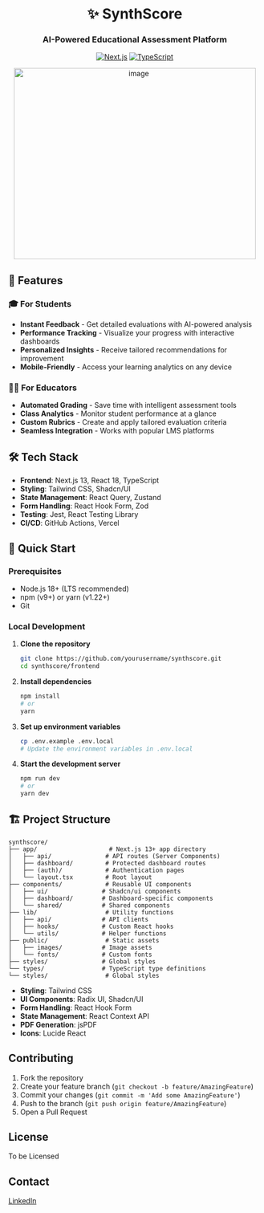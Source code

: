 <div align="center">
  <h1>✨ SynthScore</h1>
  <h3>AI-Powered Educational Assessment Platform</h3>
  
  [![Next.js](https://img.shields.io/badge/Next.js-13.5.4-000000?logo=nextdotjs)](https://nextjs.org/)
  [![TypeScript](https://img.shields.io/badge/TypeScript-5.2.2-3178C6?logo=typescript)](https://www.typescriptlang.org/)

  <img width="482" height="381" alt="image" src="https://github.com/user-attachments/assets/e1c39e67-0e06-45da-bd78-3430a546bc7c" />

</div>

## 🚀 Features

### 🎓 For Students
- **Instant Feedback** - Get detailed evaluations with AI-powered analysis
- **Performance Tracking** - Visualize your progress with interactive dashboards
- **Personalized Insights** - Receive tailored recommendations for improvement
- **Mobile-Friendly** - Access your learning analytics on any device

### 👩‍🏫 For Educators
- **Automated Grading** - Save time with intelligent assessment tools
- **Class Analytics** - Monitor student performance at a glance
- **Custom Rubrics** - Create and apply tailored evaluation criteria
- **Seamless Integration** - Works with popular LMS platforms

## 🛠️ Tech Stack

- **Frontend**: Next.js 13, React 18, TypeScript
- **Styling**: Tailwind CSS, Shadcn/UI
- **State Management**: React Query, Zustand
- **Form Handling**: React Hook Form, Zod
- **Testing**: Jest, React Testing Library
- **CI/CD**: GitHub Actions, Vercel

## 🚀 Quick Start

### Prerequisites
- Node.js 18+ (LTS recommended)
- npm (v9+) or yarn (v1.22+)
- Git

### Local Development

1. **Clone the repository**
   ```bash
   git clone https://github.com/yourusername/synthscore.git
   cd synthscore/frontend
   ```

2. **Install dependencies**
   ```bash
   npm install
   # or
   yarn
   ```

3. **Set up environment variables**
   ```bash
   cp .env.example .env.local
   # Update the environment variables in .env.local
   ```

4. **Start the development server**
   ```bash
   npm run dev
   # or
   yarn dev
   ```

## 🏗️ Project Structure

```
synthscore/
├── app/                    # Next.js 13+ app directory
│   ├── api/               # API routes (Server Components)
│   ├── dashboard/         # Protected dashboard routes
│   ├── (auth)/            # Authentication pages
│   └── layout.tsx         # Root layout
├── components/            # Reusable UI components
│   ├── ui/               # Shadcn/ui components
│   ├── dashboard/        # Dashboard-specific components
│   └── shared/           # Shared components
├── lib/                   # Utility functions
│   ├── api/              # API clients
│   ├── hooks/            # Custom React hooks
│   └── utils/            # Helper functions
├── public/                # Static assets
│   ├── images/           # Image assets
│   └── fonts/            # Custom fonts
├── styles/               # Global styles
└── types/                # TypeScript type definitions
└── styles/                # Global styles
```

- **Styling**: Tailwind CSS
- **UI Components**: Radix UI, Shadcn/UI
- **Form Handling**: React Hook Form
- **State Management**: React Context API
- **PDF Generation**: jsPDF
- **Icons**: Lucide React

## Contributing

1. Fork the repository
2. Create your feature branch (`git checkout -b feature/AmazingFeature`)
3. Commit your changes (`git commit -m 'Add some AmazingFeature'`)
4. Push to the branch (`git push origin feature/AmazingFeature`)
5. Open a Pull Request

## License

To be Licensed

## Contact
[LinkedIn](https://www.linkedin.com/in/ranjithganeshb/)


